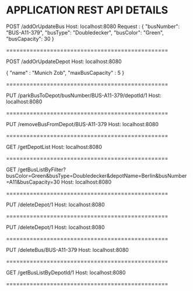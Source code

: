 # APPLICATION REST API DETAILS

POST /addOrUpdateBus
Host: localhost:8080
Request :
{
    "busNumber": "BUS-A11-379",
    "busType": "Doubledecker",
    "busColor": "Green",
    "busCapacity": 30
}

================================================

POST /addOrUpdateDepot
Host: localhost:8080

{
	"name" : "Munich Zob",
	"maxBusCapacity" : 5
}

================================================

PUT /parkBusToDepot/busNumber/BUS-A11-379/depotId/1
Host: localhost:8080

================================================

PUT /removeBusFromDepot/BUS-A11-379
Host: localhost:8080

================================================

GET /getDepotList
Host: localhost:8080

================================================

GET /getBusListByFilter?busColor=Green&busType=Doubledecker&depotName=Berlin&busNumber=A11&busCapacity=30
Host: localhost:8080

================================================

PUT /deleteDepot/1 
Host: localhost:8080

================================================

PUT /deleteDepot/1 
Host: localhost:8080

================================================

PUT /deleteBus/BUS-A11-379
Host: localhost:8080

================================================

GET /getBusListByDepotId/1
Host: localhost:8080

================================================









